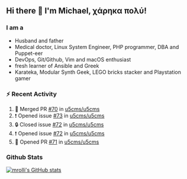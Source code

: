 ## Hi there 👋 I'm Michael, χάρηκα πολύ!

<!--
**mrolli/mrolli** is a ✨ _special_ ✨ repository because its `README.md` (this file) appears on your GitHub profile.

Here are some ideas to get you started:

- 🔭 I’m currently working on ...
- 🌱 I’m currently learning ...
- 👯 I’m looking to collaborate on ...
- 🤔 I’m looking for help with ...
- 💬 Ask me about ...
- 📫 How to reach me: ...
- 😄 Pronouns: ...
- ⚡ Fun fact: ...
-->

### I am a
- Husband and father
- Medical doctor, Linux System Engineer, PHP programmer, DBA and Puppet-eer
- DevOps, Git/Github, Vim and macOS enthusiast
- fresh learner of Ansible and Greek
- Karateka, Modular Synth Geek, LEGO bricks stacker and Playstation gamer 

### :zap: Recent Activity

<!--START_SECTION:activity-->
1. 🎉 Merged PR [#70](https://github.com/u5cms/u5cms/pull/70) in [u5cms/u5cms](https://github.com/u5cms/u5cms)
2. ❗ Opened issue [#73](https://github.com/u5cms/u5cms/issues/73) in [u5cms/u5cms](https://github.com/u5cms/u5cms)
3. 🔒 Closed issue [#72](https://github.com/u5cms/u5cms/issues/72) in [u5cms/u5cms](https://github.com/u5cms/u5cms)
4. ❗ Opened issue [#72](https://github.com/u5cms/u5cms/issues/72) in [u5cms/u5cms](https://github.com/u5cms/u5cms)
5. 💪 Opened PR [#71](https://github.com/u5cms/u5cms/pull/71) in [u5cms/u5cms](https://github.com/u5cms/u5cms)
<!--END_SECTION:activity-->

### Github Stats
[![mrolli's GitHub stats](https://github-readme-stats.vercel.app/api?username=mrolli&count_private=true&show_icons=true&theme=transparent)](https://github.com/anuraghazra/github-readme-stats)  
<!-- [![mrolli's Top Langs](https://github-readme-stats.vercel.app/api/top-langs/?username=mrolli&count_private=true&theme=onedark&hide=c%2B%2B,c,html,cmake,makefile&layout=compact)](https://github.com/anuraghazra/github-readme-stats) -->
